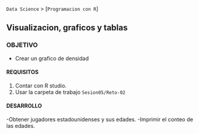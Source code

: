`Data Science` > [`Programacion con R`]
## Visualizacion, graficos y tablas

### OBJETIVO
- Crear un grafico de densidad

#### REQUISITOS
1. Contar con R studio.
1. Usar la carpeta de trabajo `Sesion05/Reto-02`

#### DESARROLLO

-Obtener jugadores estadounidenses y sus edades.
-Imprimir el conteo de las edades.


 

